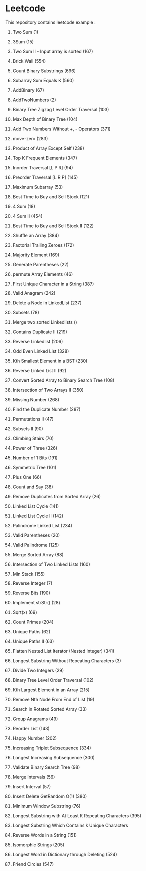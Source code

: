 # Leetcode

This repository contains leetcode example :
1. Two Sum (1) 

2. 3Sum (15)  

3. Two Sum II - Input array is sorted (167) 

4. Brick Wall (554) 

5. Count Binary Substrings (696) 

6. Subarray Sum Equals K (560)  

7. AddBinary (67) 

8. AddTwoNumbers (2) 

9. Binary Tree Zigzag Level Order Traversal (103) 

10. Max Depth of Binary Tree (104) 

11. Add Two Numbers Without +, - Operators (371) 

12. move-zero (283)

13. Product of Array Except Self (238)

14. Top K Frequent Elements (347)

15. Inorder Traversal [L P R] (94)

16. Preorder Traversal [L R P] (145)

17. Maximum Subarray (53)

18. Best Time to Buy and Sell Stock (121)

19. 4 Sum (18)

20. 4 Sum II (454)

21. Best Time to Buy and Sell Stock II (122)

22. Shuffle an Array (384)

23. Factorial Trailing Zeroes (172)

24. Majority Element (169)

25. Generate Parentheses (22)

26. permute Array Elements (46)

27. First Unique Character in a String (387)

28. Valid Anagram (242)

29. Delete a Node in LinkedList (237)

30. Subsets (78)

31. Merge two sorted Linkedlists ()

32.  Contains Duplicate II (219)

33. Reverse Linkedlist (206)

34. Odd Even Linked List (328)

35.  Kth Smallest Element in a BST (230)

36. Reverse Linked List II (92)

37. Convert Sorted Array to Binary Search Tree (108)

38. Intersection of Two Arrays II (350)

39. Missing Number (268)

40. Find the Duplicate Number (287)

41. Permutations II (47)

42. Subsets II (90)

43. Climbing Stairs (70)

44. Power of Three (326)

45. Number of 1 Bits (191)

46. Symmetric Tree (101)

47. Plus One (66)  

48. Count and Say (38)

49. Remove Duplicates from Sorted Array (26)

50. Linked List Cycle (141)

51. Linked List Cycle II (142)

52. Palindrome Linked List (234)

53. Valid Parentheses (20) 

54. Valid Palindrome (125)

55. Merge Sorted Array (88)

56. Intersection of Two Linked Lists (160)

57. Min Stack (155)

58. Reverse Integer (7)

59. Reverse Bits (190)

60. Implement strStr() (28)

61. Sqrt(x) (69) 

62. Count Primes (204)

63. Unique Paths (62)

64. Unique Paths II (63)

65. Flatten Nested List Iterator (Nested Integer) (341)

66. Longest Substring Without Repeating Characters (3)

67. Divide Two Integers (29)

68. Binary Tree Level Order Traversal (102)

69. Kth Largest Element in an Array (215)

70. Remove Nth Node From End of List (19)

71. Search in Rotated Sorted Array (33)

72. Group Anagrams (49)

73. Reorder List (143)

74. Happy Number (202)

75. Increasing Triplet Subsequence (334)

76. Longest Increasing Subsequence (300)

77. Validate Binary Search Tree (98)

78. Merge Intervals (56)

79. Insert Interval (57)

80. Insert Delete GetRandom O(1) (380)

81. Minimum Window Substring (76)

82. Longest Substring with At Least K Repeating Characters (395)

83. Longest Substring Which Contains k Unique Characters

84. Reverse Words in a String (151)

85. Isomorphic Strings (205)

86. Longest Word in Dictionary through Deleting (524)

87. Friend Circles (547)